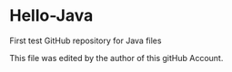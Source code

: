 # Hello-Java
First test GitHub repository for Java files

This file was edited by the author of this gitHub Account.
